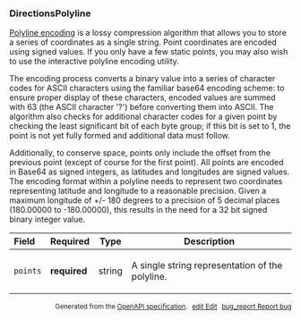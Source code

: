 <!--- This is a generated file, do not edit! -->
<!--- [START maps_http_schema_directionspolyline] -->
<h3 class="schema-object" id="DirectionsPolyline">DirectionsPolyline</h3>

[Polyline encoding](https://developers.google.com/maps/documentation/utilities/polylinealgorithm) is a lossy compression algorithm that allows you to store a series of coordinates as a single string. Point coordinates are encoded using signed values. If you only have a few static points, you may also wish to use the interactive polyline encoding utility.

The encoding process converts a binary value into a series of character codes for ASCII characters using the familiar base64 encoding scheme: to ensure proper display of these characters, encoded values are summed with 63 (the ASCII character '?') before converting them into ASCII. The algorithm also checks for additional character codes for a given point by checking the least significant bit of each byte group; if this bit is set to 1, the point is not yet fully formed and additional data must follow.

Additionally, to conserve space, points only include the offset from the previous point (except of course for the first point). All points are encoded in Base64 as signed integers, as latitudes and longitudes are signed values. The encoding format within a polyline needs to represent two coordinates representing latitude and longitude to a reasonable precision. Given a maximum longitude of +/- 180 degrees to a precision of 5 decimal places (180.00000 to -180.00000), this results in the need for a 32 bit signed binary integer value.

| Field    | Required     | Type   | Description                                                                                           |
| :------- | ------------ | ------ | ----------------------------------------------------------------------------------------------------- |
| `points` | **required** | string | <div class="nonref-property-description"><p>A single string representation of the polyline.</p></div> |

<p style="text-align: right; font-size: smaller;">Generated from the <a class="gc-analytics-event" data-category="GMP" data-label="openapi-github" href="https://github.com/googlemaps/openapi-specification" title="Google Maps Platform OpenAPI Specification" class="external">OpenAPI specification</a>.
<a class="gc-analytics-event" data-category="GMP" data-label="openapi-github-maps-http-schema-directionspolyline" data-action="edit" style="margin-left: 5px;" href="https://github.com/googlemaps/openapi-specification/blob/main/specification/schemas/DirectionsPolyline.yml" title="Edit on GitHub"><span class="material-icons">edit</span> Edit</a>
<a class="gc-analytics-event" data-category="GMP" data-label="openapi-github-maps-http-schema-directionspolyline" data-action="bug" style="margin-left: 5px;" href="https://github.com/googlemaps/openapi-specification/issues/new?assignees=&labels=type%3A+bug%2C+triage+me&template=bug_report.md&title=[schemas] Bug - DirectionsPolyline" title="File bug for schemas on GitHub"><span class="material-icons">bug_report</span> Report bug</a>
</p>

<!--- [END maps_http_schema_directionspolyline] -->
